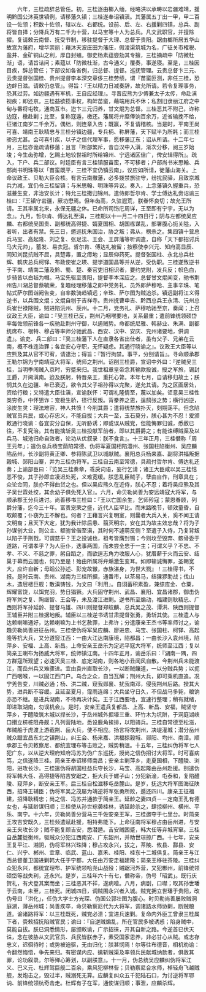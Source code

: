 <!-- { "loadSidebar": true } -->
　　六年，三桂疏辞总管任。初，三桂逐由榔入缅，经略洪以承畴以岩疆难靖，援明黔国公沐英世镇例，请移藩久镇；三桂遂奉诏镇滇。其藩属五丁出一甲，甲二百设一佐领；积数十佐领，辖以左、右都统。设前、后、左、右援剿四镇，总兵、副将皆自择；分降兵万有二千为十营，以马宝等十人为总兵。凡文武职官，并擅除擢。复请敕云南督、抚受节制，移驻提督于大理、总督于贵阳。踞由榔所居五华山故宫为藩府，增华崇丽；藉沐天波庄田为藩庄，假浚渠筑城为名，广征关市榷税、盐井、金矿铜山之利，厚自封殖。御史杨素蕴尝劾其专擅，三桂摘疏中「防微杜渐」语，请旨诘问；素蕴以「防微杜渐，古今通义」覆奏，事遂寝。至是，三桂因目疾，辞总管任；下部议如各省例，归总督、提督。巡抚管理。云贵总督卞三元、云贵提督张国桂、贵州提督李本深交章侈三桂劳绩，谓『苗蛮叵测，非任三桂，恐边衅日滋。请敕仍总管』。得旨：『王以精力日减奏辞，故允所请。若令复理事务，恐其过劳。如边疆遇有军机，王自应经理』。寻晋应熊为少傅兼太子太传，命赴滇视疾；即还京。三桂益欲揽事权，构衅苗蛮，藉端用兵不休；私割旧隶丽江府之中甸与番将屯牧，通商互市。迨卞三元归养，甘文焜为总督。三桂恶其不附己，诈称边寇，檄赴剿；比至，复称寇遁，檄还。藩属将弁糜俸饷百余万，近省输挽不给，征诸江南岁二千余万。偶绌，则连章入告；既赢，不复请稽核。当是时，平南王尚可喜、靖南王耿精忠与三桂分镇边疆，专兵柄、称屏藩，天下赋半为所耗；而三桂骄恣尤甚。会可喜引疾，以子之信代理军事，愿移藩辽东；诏从所请。十二年七月，三桂亦诡疏请移藩；且言『所部繁斥，昔自汉中入滇，渐次分移，阅三岁始竣；今生齿弥增，乞赐土地较世祖时所给锦州、宁远诸区倍广，俾安辑得所』。疏入，下户、兵二部议。时廷臣有言三桂镇服苗蛮，不可移者；户部尚书米思翰、兵部尚书明珠等以「苗蛮既平，三桂不宜仍镇云南」，议应如所请，徙藩山海关。上命议政王、贝勒大臣会核。有言云南撤藩，必多拨禁旅驻守，纷扰民驿，且致京城兵力减，宜仍令三桂留镇；与米思翰、明珠等异议。奏入，上念藩镇久握重兵，恐滋蔓生变，非治安长计；特允三桂撒归锦州。遣侍郎哲尔肯、学士傅达礼赍诏谕三桂曰：『王镇守岩疆，厥功懋焉。但年齿高，久驻遐荒，朕眷怀良切；故允王所请。王其率属北来，永保无疆之休。已命所司饬庀周详，王至即有宁宇，无以为念』。九月，哲尔肯、傅达礼至滇，三桂期以十一月二十四日行；阴与左都统吴应麟、右都统吴国贵、副都统高得捷、婿夏国相、胡国栋谋乱，部署腹心扼关隘，入者听，出者有禁。先三日，邀巡抚朱国治，胁之叛；弗从，榜杀之。集四镇十营总兵马宝、高起隆、刘之复、张足法、王会、王屏藩等听调遣，自称「天下都招讨兵马大元帅」，蓄发、易衣冠。哲尔肯、傅达礼被留；按察使李兴元、知府高显辰、同知刘昆抗贼不屈，具楚毒，置之瘴地；显辰仰药死。提督张国柱、永北总兵杜辉、鹤庆总兵柯铎、布政使崔之瑛、提学道国昌等并从逆，受伪职。三桂遂致逆书于平南、靖南二藩及黔、蜀、楚、秦官吏旧相识者，要约党附，发兵反；帜色白，步骑皆以白毡为帽。马宝先驱至贵阳，提督李本深应之。总督甘文焜闻变，驰书荆州告川湖总督蔡毓荣，复趣经理移藩之郎中党务礼、员外郎萨穆哈、主事辛珠、笔帖式萨尔图诣阙告变，自率数骑趋镇远；辛珠、萨尔图为贼追杀。镇远副将江义得逆书，以兵围文焜；文焜自刎于吉祥寺。贵州抚曹申吉、黔西总兵王永清、沅州总兵崔世禄降贼，贼进陷沅州、辰州。十二月，党务礼、萨穆哈驰至京，奏闻；上召议政王大臣，谕曰：『吴三桂已反，荆州乃咽喉要地，关系最重；遣前锋统领硕岱率每佐领前锋各一疾驰赴荆州守御，以遏贼势。命都统尼雅、韩赫业、朱满、副都统席布、根特、穆占等率师分驰武昌、西安、汉中、安庆、兖州诸要地，供调遣』。谕吏、兵二部曰：『吴三桂藩下人在直隶各省出仕者，虽有父子、兄弟在云南，概不株连治罪；各宜安心守职，无怀疑虑。其通行晓谕之』。议政王大臣等以应熊及其从官不可宥，请逮治；得旨：『暂行拘禁。事平，分别请旨』。寻命顺承郡王勒尔锦为宁南靖寇大将军，统师之荆州。诏削三桂爵，宣诏中外曰：『逆贼吴三桂，当明季闯贼入京时，穷蹙来归。我世祖章皇帝念其输款投诚，授之军旅，锡封王爵，开阃滇南。迨及朕躬，特晋亲王，重托心膂。本年七月，自请移归故土；朕悯其久在边疆、年已衰迈，欲令其父子祖孙得以完聚，遂允其请。为之区画居处，资给行粮；又特遣大臣往滇，宣谕朕怀：可谓礼隆情至，蔑以加矣。讵意吴三桂性类穷奇，中怀狙诈：宠极生骄，径行反叛。背豢养之恩，逞鸱张之势；横行凶逆，涂炭生灵：理法难容，神人共愤！今削其爵；遣将统禁旅扑灭，刻期荡平。但念陷贼官员兵民，或心存忠义，不能自拔；大兵一至，玉石莫分，朕心甚为不忍！爰颁敕通行晓谕：各宜安分自保，无听胁诱；即或误从贼党，但能悔罪归诚，悉赦已往，不复究治。其有能擒斩吴三桂投献军前者，即以其爵爵之；有能诛缚贼渠及以兵马、城池归命自效者，论功从优叙录：朕不食言』。十三年正月，三桂僭称「周王元年」；遣伪总兵杨宝荫陷常德、伪将军夏国相陷澧州、张国柱陷衡州、吴应麟陷岳州，长沙副将黄正卿、参将陈武卫以城献贼。襄阳总兵杨来嘉、副将洪福叛据榖城、郧阳山寨，并为三桂伪将军。三桂自云南至常德，具疏付哲尔肯、傅达礼还奏；上谕部臣曰：『览吴三桂奏章，乖戾词语，妄行乞请；诸王大臣咸以吴三桂怙恶不悛，其子孙即宜凌迟处死，义难宽缓。朕思乱臣贼子，孽由自作，刑章具在；众论佥同，朕亦不得曲贷之也。但以吴应熊久在近侍，朕心不忍；着将吴应熊及其子吴世霖处绞，其余幼子俱免死入官』。六月，命贝勒尚善为安远靖寇大将军，与顺承郡王分兵进讨。尚善移书三桂曰：『王以亡国余生，乞师殄寇；蒙恩眷顾，列爵分藩，迄今三十年。富贵宠荣之盛，近代人臣罕比。而末路晚节，顿效童昏，自取颠覆；仆窃为王不解也。何者？王藉言兴复明室，则曩者大兵入关，奚不闻王请文明裔；且天下大定，犹为我计除后患、翦灭明宗，安在其为故主效忠哉？将为子孙谋创大业，则公主、额驸曾偕至滇，其时何不遽萌反侧？至遣子入侍，乃复背叛以陷子于刑戮，可谓慈乎？王之投诚也，祖考皆膺封锡；今则坟茔毁弃、骸骨委于道路，可谓孝乎？为人臣仆，迭事两国，而未尝全忠于一主；可谓义乎？不忠、不孝、不义、不慈之罪，躬自蹈之，而欲逞志角力收服人心，犹厝薪于火而云安、结巢于幕而云固也，何乃至是！殆由所属将弁煽激生变耳。如即输诚悔罪，圣朝宽大，应许自新；毋蹈公孙述、彭宠故辙，赤族湛身，为世大戮』！三桂得书，不报。是时云南、贵州、湖南为三桂所据，通番市，以茶易马，结猓猡助战；伐山木，造层楼巨舰；散滇铸钱，为文曰「利用」。自诩蓄积素盈，兼综库金、仓粟，辉耀富饶，以饵党羽，势日猖獗。大兵固守荆州、武昌、襄阳、宜昌诸郡，御击伪将军刘之复、陶继智、王会等，未及渡江进剿。逆书所至煽动，福建则耿精忠、广西则将军孙延龄、提督马雄、四川则提督郑蛟麟、总兵吴之茂、谭洪、陕西则提督王辅臣并附三桂据地叛。辅臣以三桂逆书诱甘肃提督张勇，勇斩其使。三桂遣人与达赖喇嘛通好，达赖喇嘛为上书乞赦罪，上弗许；分遣康亲王杰书等率师讨之，谕趣贝勒尚善进征岳州。三桂使伪将军吴应麟、廖进忠、马宝、张国柱、柯铎、高起隆等抗大兵，又分道窥江西：一由大江达南康境，陷都昌；一由长沙入袁州境，陷萍乡、安福、上高、新昌。上命安亲王岳乐为定远平寇大将军，统师至江西；复以简亲王喇布为扬威大将军，统师镇江南。十四年正月，谕岳乐曰：『湖南一隅，四方群寇所观望；必速灭吴三桂、底定湖南，则各地小丑闻风自散。今荆州兵未能渡江，而岳州兵又难骤进。宜由袁州直取长沙，一以断贼饟道，一以分贼兵势；以扼广西咽喉，一以固江西门户。乌合之众，自当瓦解；荆州大兵，即可乘机直追。况宁羌告变，川贼必通；杨、洪二贼，窥我郧襄、扰我南邓，侵我荆州后路。揆其大势，进兵断不容缓。且延至夏月，霪雨连绵；大兵坐守日久，不但战马多毙，粮饷亦恐不继。是进兵湖南，不待再决计矣。王于江西要地，宜速行整理；稍有就绪，即进取湖南，勿误机会』。是时，安亲王遣兵复都昌、上高、新昌、安福，贼坚守萍乡，于醴陵筑木城以捍长沙，于岳州城外掘壕三重、环竹木为坑阱，于洞庭湖峡口攅立枿桩阻舟舰；凡列营陆地，悉设鹿角挨排，以阻骑兵。三桂自常德至松滋，布贼船于虎渡上游截荆、岳大兵，使不相应。扬言将攻荆州，决堤灌城；潜分岳州贼众踞宜昌东北之镇荆山，纠王会、杨来嘉、洪福掠榖城、郧阳、均州、南漳。顺承郡王令贝敕察尼、都统宜理布等击败之，贼势稍沮。十五年，三桂纠伪将军七人犯广东，以从逆大理府知府冯苏为伪广东巡抚，授尚之信伪招讨大将军。时可喜病笃，之信遂降三桂。简亲王奉诏移师南昌；安亲主剿萍乡，走夏国相，下醴陵、浏阳，进攻长沙。三桂遣伪将胡国柱益兵守长沙，马宝、高起隆由岳州赴援。别遣伪将军韩大任、高得捷等陷吉安踞之，拒大兵于螺子山；分犯新淦，屯泰和，复陷醴陵、窥萍乡，断安亲王军。后三桂自松滋移屯岳麓山。是岁，抚远大将军图海征陕西，招降王辅臣；伪将军吴之茂屡为靖逆将军张勇所败，遁还四川。康亲王征福建，招降耿精忠；尚之信、冯苏并通款于简亲王。延龄之妻四贞－－定南王孔有德女也，与延龄谋归顺；三桂使从孙世琮袭桂林，诱延龄杀之，肆掠柳州、横州、平乐、南宁。十六年，贝勒尚善分营马三千佐安亲王军，三桂邀夺于七里台。时简亲王攻吉安既久，三桂频遣赋赴援，相持弗能下。上命征南将军穆占由岳州进，与安亲王夹攻长沙；贼不能复顾吉安，悉潜遁。吉安贼困蹙，韩大任等弃城宵窜。三桂自岳麓徙衡州，驱贼众分犯江西南安、广东韶州，并助世琮掠广西。十七年，安亲王复平江、湘阴，伪将军林兴珠降；穆占攻永兴，拔之，茶陵、攸县、酃县、安仁、兴宁、郴州、宜章、临武、蓝山、嘉禾、桂阳、桂东十二城俱复。简亲王与江西总督董卫国进剿韩大任于宁都，大任由万安走福建降；简亲王移驻茶陵。三桂纠众犯永兴，都统宜理布、护军统领哈尧山战殁；贼踞河外营，又犯郴州，前锋统领硕岱等战失利，还永兴。是岁，三桂年六十有七，僭称帝，伪号「昭武」。既行庆贺礼，有犬登其案而坐；三桂恶其不祥，遂病噎。八月，病剧，口噤；取其孙世璠于云南，未至，三桂死。闭城四日，调贼围永兴者入城。贼党拥立世璠于贵阳，改伪号曰「洪化」，任伪大学士方光琛、伪国公郭壮图为腹心。时贝勒尚善屡败贼洞庭湖，薄岳州城；尚善疾卒，命贝勒察尼代为大将军，调诸路水师协剿，断贼粮道。谕诸路将军：以三桂既死，贼党必溃；宜进兵速剿。复命内外臣工曾隶三桂属下者，赍敕招抚陷贼官民；谕曰：『自逆贼煽乱，所在官民多被诱惑；陷身贼中，莫能自拔。朕已洞悉情形，屡颁敕谕，广示招徕，开其自新之路。今逆首已伏天诛，念在彼胁从文武官员、兵民皆朕赤子，素受国家恩养，非必甘心从贼。或志存忠义，迟徊待时；或势被迫驱，无由归化：朕甚悯焉！尔等往布德音，相机劝谕：令翻然悔悟，争先来归。有密谋内应、擒斩贼渠及率领兵民献城纳款者，俱赦其罪，论功叙录。尔等殚心筹划，以副朕意』。十一月，伪总统吴应麟纠伪将军江义、巴义元、杜辉驾巨舰二百余，乘风犯柳林呰；贝勒察尼合水师，棹轻舟飞越贼舰，发炮击之，毁过半，贼溺死无算。应麟复纠众五千犯陆石口，为讨逆将军鄂讷、前锋统领杭奇击走。杜辉有子在军，通使谋归顺；事泄，应麟杀辉。
